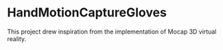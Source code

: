 # HandMotionCaptureGloves
This project drew inspiration from the implementation of Mocap 3D virtual reality.

